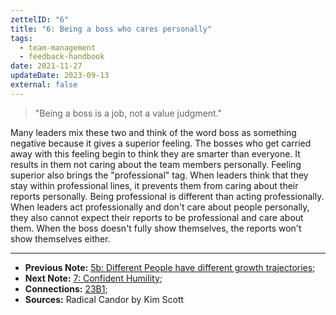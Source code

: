 ```yaml
---
zettelID: "6"
title: "6: Being a boss who cares personally"
tags:
  - team-management
  - feedback-handbook
date: 2021-11-27
updateDate: 2023-09-13
external: false
---
```


> "Being a boss is a job, not a value judgment."

Many leaders mix these two and think of the word boss as something negative because it gives a superior feeling. The bosses who get carried away with this feeling begin to think they are smarter than everyone. It results in them not caring about the team members personally. Feeling superior also brings the "professional" tag. When leaders think that they stay within professional lines, it prevents them from caring about their reports personally. Being professional is different than acting professionally. When leaders act professionally and don't care about people personally, they also cannot expect their reports to be professional and care about them. When the boss doesn't fully show themselves, the reports won't show themselves either.

---

- **Previous Note:** [5b: Different People have different growth trajectories](/notes/5b/);
- **Next Note:** [7: Confident Humility](/notes/7/);
- **Connections:** [23B1](/notes/23b1/);
- **Sources:** Radical Candor by Kim Scott
